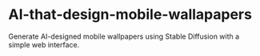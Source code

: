 # AI-that-design-mobile-wallapapers
Generate AI-designed mobile wallpapers using Stable Diffusion with a simple web interface.
